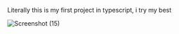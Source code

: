 Literally this is my first project in typescript, i try my best 

![Screenshot (15)](https://user-images.githubusercontent.com/101943293/211862389-ca582004-ecd2-40ff-80c9-4766d79f9b55.png)
